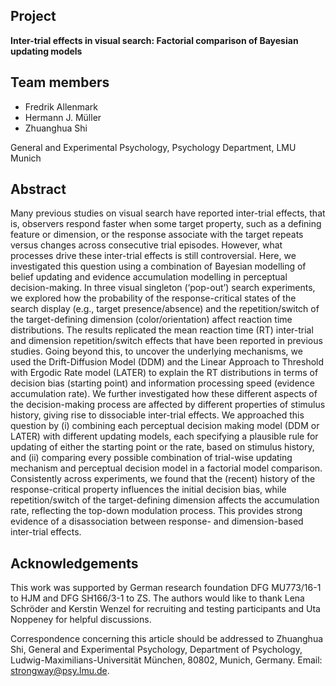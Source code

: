 ## Project

__Inter-trial effects in visual search: Factorial comparison of Bayesian updating models__

## Team members

* Fredrik Allenmark
* Hermann J. Müller
* Zhuanghua Shi

General and Experimental Psychology, Psychology Department, LMU Munich


## Abstract

Many previous studies on visual search have reported inter-trial effects, that is, observers respond faster when some target property, such as a defining feature or dimension,  or the response associate with the target repeats versus changes across consecutive trial episodes. However, what processes drive these inter-trial effects is still controversial. Here, we investigated this question using a combination of Bayesian modelling of belief updating and evidence accumulation modelling in perceptual decision-making. 
In three visual singleton (‘pop-out’) search experiments, we explored how the probability of the response-critical states of the search display (e.g., target presence/absence) and the repetition/switch of the target-defining dimension (color/orientation) affect reaction time distributions. The results replicated the mean reaction time (RT) inter-trial and dimension repetition/switch effects that have been reported in previous studies. Going beyond this, to uncover the underlying mechanisms, we used the Drift-Diffusion Model (DDM) and the Linear Approach to Threshold with Ergodic Rate model (LATER) to explain the RT distributions in terms of decision bias (starting point) and information processing speed (evidence accumulation rate). 
We further investigated how these different aspects of the decision-making process are affected by different properties of stimulus history, giving rise to dissociable inter-trial effects. We approached this question by (i) combining each perceptual decision making model (DDM or LATER) with different updating models, each specifying a plausible rule for updating of either the starting point or the rate, based on stimulus history, and (ii) comparing every possible combination of trial-wise updating mechanism and perceptual decision model in a factorial model comparison.
Consistently across experiments, we found that the (recent) history of the response-critical property influences the initial decision bias, while repetition/switch of the target-defining dimension affects the accumulation rate, reflecting the top-down modulation process. This provides strong evidence of a disassociation between response- and dimension-based inter-trial effects.

## Acknowledgements

This work was supported by German research foundation DFG MU773/16-1 to HJM and DFG SH166/3-1 to ZS. The authors would like to thank Lena Schröder and Kerstin Wenzel for recruiting and testing participants and Uta Noppeney for helpful discussions.

Correspondence concerning this article should be addressed to Zhuanghua Shi, General and Experimental Psychology, Department of Psychology, Ludwig-Maximilians-Universität München, 80802, Munich, Germany. Email: strongway@psy.lmu.de. 
